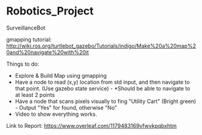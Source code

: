 # Robotics_Project
SurveillanceBot

gmapping tutorial: http://wiki.ros.org/turtlebot_gazebo/Tutorials/indigo/Make%20a%20map%20and%20navigate%20with%20it

Things to do:
- Explore & Build Map using gmapping 
- Have a node to read (x,y) location from std input, and then navigate to that point. (Use gazebo state service) - *Should be able to navigate to at least 2 points
- Have a node that scans pixels visually to fing "Utility Cart" (Bright green) - Output "Yes" for found, otherwise "No"
- Video to show everything works.

Link to Report: https://www.overleaf.com/1179483169vfwvkpqbxhtm
